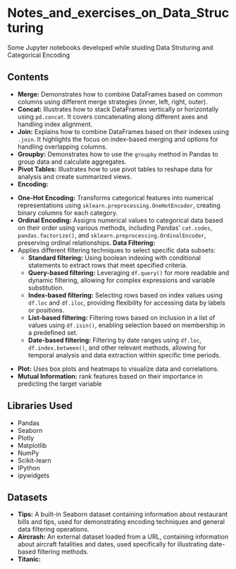 # Notes_and_exercises_on_Data_Structuring

Some Jupyter notebooks developed while stuiding Data Struturing and Categorical Encoding

## Contents

* **Merge:** Demonstrates how to combine DataFrames based on common columns using different merge strategies (inner, left, right, outer).
* **Concat:** Illustrates how to stack DataFrames vertically or horizontally using `pd.concat`. It covers concatenating along different axes and handling index alignment.
* **Join:** Explains how to combine DataFrames based on their indexes using `.join`. It highlights the focus on index-based merging and options for handling overlapping columns.
* **Groupby:** Demonstrates how to use the `groupby` method in Pandas to group data and calculate aggregates.
* **Pivot Tables:** Illustrates how to use pivot tables to reshape data for analysis and create summarized views.
* **Encoding:**
-   **One-Hot Encoding:** Transforms categorical features into numerical representations using `sklearn.preprocessing.OneHotEncoder`, creating binary columns for each category.
-   **Ordinal Encoding:** Assigns numerical values to categorical data based on their order using various methods, including Pandas' `cat.codes`, `pandas.factorize()`, and `sklearn.preprocessing.OrdinalEncoder`, preserving ordinal relationships.
**Data Filtering:**
- Applies different filtering techniques to select specific data subsets:
    - **Standard filtering:** Using boolean indexing with conditional statements to extract rows that meet specified criteria.
    - **Query-based filtering:** Leveraging `df.query()` for more readable and dynamic filtering, allowing for complex expressions and variable substitution.
    - **Index-based filtering:** Selecting rows based on index values using `df.loc` and `df.iloc`, providing flexibility for accessing data by labels or positions.
    - **List-based filtering:** Filtering rows based on inclusion in a list of values using `df.isin()`, enabling selection based on membership in a predefined set.
    - **Date-based filtering:** Filtering by date ranges using `df.loc`, `df.index.between()`, and other relevant methods, allowing for temporal analysis and data extraction within specific time periods.
* **Plot:** Uses box plots and heatmaps to visualize data and correlations.
* **Mutual Information:** rank features based on their importance in predicting the target variable



## Libraries Used

* Pandas
* Seaborn
* Plotly
* Matplotlib
* NumPy
* Scikit-learn
* IPython
* ipywidgets


## Datasets

- **Tips:** A built-in Seaborn dataset containing information about restaurant bills and tips, used for demonstrating encoding techniques and general data filtering operations.
- **Aircrash:** An external dataset loaded from a URL, containing information about aircraft fatalities and dates, used specifically for illustrating date-based filtering methods.
- **Titanic:**

